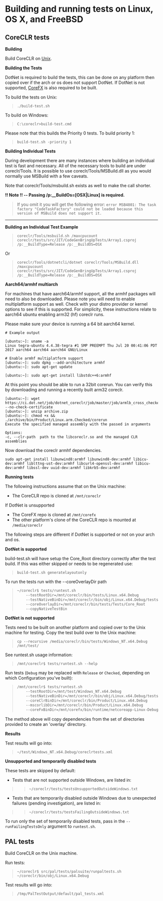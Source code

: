 Building and running tests on Linux, OS X, and FreeBSD
======================================================

CoreCLR tests
-------------

**Building**

Build CoreCLR on [Unix](https://github.com/dotnet/coreclr/blob/master/Documentation/building/linux-instructions.md).

**Building the Tests**

DotNet is required to build the tests, this can be done on any platform then copied over if the arch or os does not support DotNet. If DotNet is not supported, [CoreFX](https://github.com/dotnet/corefx/blob/master/Documentation/building/unix-instructions.md) is also required to be built.

To build the tests on Unix:

> `./build-test.sh`

To build on Windows:

> `C:\coreclr>build-test.cmd`

Please note that this builds the Priority 0 tests. To build priority 1:

> `build-test.sh -priority 1`


**Building Individual Tests**

During development there are many instances where building an individual test is fast and necessary. All of the necessary tools to build are under coreclr/Tools. It is possible to use coreclr/Tools/MSBuild.dll as you would normally use MSBuild with a few caveats.

Note that coreclr/Tools/msbuild.sh exists as well to make the call shorter.

**!! Note !! -- Passing /p:__BuildOs=[OSX|Linux] is required.** 

>If you omit it you will get the following error: `error MSB4801: The task factory "CodeTaskFactory" could not be loaded because this version of MSBuild does not support it.`
---

**Building an Individual Test Example**

>`coreclr/Tools/msbuild.sh /maxcpucount  coreclr/tests/src/JIT/CodeGenBringUpTests/Array1.csproj /p:__BuildType=Release /p:__BuildOS=OSX`

Or

>`coreclr/Tools/dotnetcli/dotnet coreclr/Tools/MSBuild.dll /maxcpucount coreclr/tests/src/JIT/CodeGenBringUpTests/Array1.csproj /p:__BuildType=Release /p:__BuildOS=OSX`


**Aarch64/armhf multiarch**

For machines that have aarch64/armhf support, all the armhf packages will need to also be downloaded. Please note you will need to enable multiplatform support as well. Check with your distro provider or kernel options to see if this is supported. For simplicity, these instructions relate to aarch64 ubuntu enabling arm32 (hf) coreclr runs.

Please make sure your device is running a 64 bit aarch64 kernel.

```
# Example output

[ubuntu:~]: uname -a
Linux tegra-ubuntu 4.4.38-tegra #1 SMP PREEMPT Thu Jul 20 00:41:06 PDT 2017 aarch64 aarch64 aarch64 GNU/Linux

```

```
# Enable armhf multiplatform support
[ubuntu:~]: sudo dpkg --add-architecture armhf
[ubuntu:~]: sudo apt-get update

[ubuntu:~]: sudo apt-get install libstdc++6:armhf
````

At this point you should be able to run a 32bit corerun. You can verify this by downloading and running a recently built arm32 coreclr.

```
[ubuntu:~]: wget https://ci.dot.net/job/dotnet_coreclr/job/master/job/armlb_cross_checked_ubuntu/lastSuccessfulBuild/artifact/*zip*/archive.zip --no-check-certificate
[ubuntu:~]: unzip archive.zip
[ubuntu:~]: chmod +x && ./archive/bin/Product/Linux.arm.Checked/corerun
Execute the specified managed assembly with the passed in arguments

Options:
-c, --clr-path  path to the libcoreclr.so and the managed CLR assemblies
```

Now download the coreclr armhf dependencies.

```
sudo apt-get install libunwind8:armhf libunwind8-dev:armhf libicu-dev:armhf liblttng-ust-dev:armhf libcurl4-openssl-dev:armhf libicu-dev:armhf libssl-dev uuid-dev:armhf libkrb5-dev:armhf
```

**Running tests**

The following instructions assume that on the Unix machine:
- The CoreCLR repo is cloned at `/mnt/coreclr`

If DotNet is unsupported
- The CoreFX repo is cloned at `/mnt/corefx`
- The other platform's clone of the CoreCLR repo is mounted at `/media/coreclr`

The following steps are different if DotNet is supported or not on your arch and os.

**DotNet is supported**

build-test.sh will have setup the Core_Root directory correctly after the test build. If this was either skipped or needs to be regenerated use:

>`build-test.sh generatelayoutonly`

To run the tests run with the --coreOverlayDir path

> ```bash
> ~/coreclr$ tests/runtest.sh
>     --testRootDir=/mnt/coreclr/bin/tests/Linux.x64.Debug
>     --testNativeBinDir=/mnt/coreclr/bin/obj/Linux.x64.Debug/tests
>     --coreOverlayDir=/mnt/coreclr/bin/tests/Tests/Core_Root
>     --copyNativeTestBin
> ```

**DotNet is not supported**

Tests need to be built on another platform and copied over to the Unix machine for testing. Copy the test build over to the Unix machine:

> `cp --recursive /media/coreclr/bin/tests/Windows_NT.x64.Debug /mnt/test/`

See runtest.sh usage information:

> `/mnt/coreclr$ tests/runtest.sh --help`

Run tests (`Debug` may be replaced with `Release` or `Checked`, depending on which Configuration you've built):

> ```bash
> /mnt/coreclr$ tests/runtest.sh
>     --testRootDir=/mnt/test/Windows_NT.x64.Debug
>     --testNativeBinDir=/mnt/coreclr/bin/obj/Linux.x64.Debug/tests
>     --coreClrBinDir=/mnt/coreclr/bin/Product/Linux.x64.Debug
>     --mscorlibDir=/mnt/coreclr/bin/Product/Linux.x64.Debug
>     --coreFxBinDir=/mnt/corefx/bin/runtime/netcoreapp-Linux-Debug-x64
> ```

The method above will copy dependencies from the set of directories provided to create an 'overlay' directory.

**Results**

Test results will go into:

> `~/test/Windows_NT.x64.Debug/coreclrtests.xml`

**Unsupported and temporarily disabled tests**

These tests are skipped by default:
- Tests that are not supported outside Windows, are listed in:
>> `~/coreclr/tests/testsUnsupportedOutsideWindows.txt`
- Tests that are temporarily disabled outside Windows due to unexpected failures (pending investigation), are listed in:
>> `~/coreclr/tests/testsFailingOutsideWindows.txt`

To run only the set of temporarily disabled tests, pass in the `--runFailingTestsOnly` argument to `runtest.sh`.

PAL tests
---------

Build CoreCLR on the Unix machine.

Run tests:

> `~/coreclr$ src/pal/tests/palsuite/runpaltests.sh ~/coreclr/bin/obj/Linux.x64.Debug`

Test results will go into:

> `/tmp/PalTestOutput/default/pal_tests.xml`
